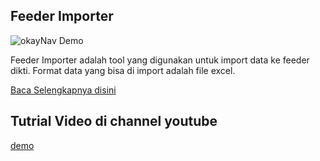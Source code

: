 
Feeder Importer
----------

![okayNav Demo](http://wildantea.com/wp-content/uploads/2016/02/dasboard_feeder_importer.png)

Feeder Importer adalah tool yang digunakan untuk import data ke feeder dikti. Format data yang bisa di import adalah file excel. 

[Baca Selengkapnya disini](http://wildantea.com/feeder-importer-web-service-untuk-import-data-feeder/)

Tutrial Video di channel youtube
----

[demo](https://www.youtube.com/user/unyilpapang)




